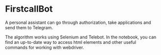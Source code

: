 # FirstcallBot
A personal assistant can go through authorization, take applications and send them to Telegram.

The algorithm works using Selenium and Telebot. In the notebook, you can find an up-to-date way to access html elements and other useful commands for working with webdriver.
